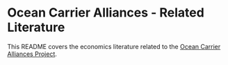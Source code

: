 # Ocean Carrier Alliances - Related Literature

This README covers the economics literature related to the [Ocean Carrier Alliances Project](https://github.com/epistemetrica/Ocean-Carrier-Alliances-Project).

